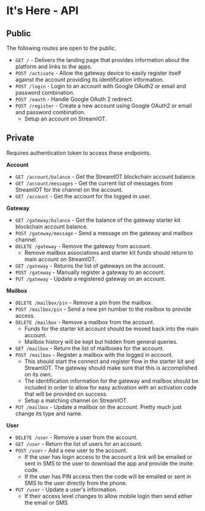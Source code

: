 # It's Here - API

## Public

The following routes are open to the public.

* `GET /` - Delivers the landing page that provides information about the platform and links to the apps.
* `POST /activate` - Allow the gateway device to easily register itself against the account providing its identification information.
* `POST /login` - Login to an account with Google OAuth2 or email and password combination.
* `POST /oauth` - Handle Google OAuth 2 redirect.
* `POST /register` - Create a new account using Google OAuth2 or email and password combination.
  - Setup an account on StreamIOT.

## Private

Requires authentication token to access these endpoints.

__Account__

* `GET /account/balance` - Get the StreamIOT blockchain account balance.
* `GET /account/messages` - Get the current list of messages from StreamIOT for the channel on the account.
* `GET /account` - Get the account for the logged in user.

__Gateway__

* `GET /gateway/balance` - Get the balance of the gateway starter kit blockchain account balance.
* `POST /gateway/message` - Send a message on the gateway and mailbox channel.
* `DELETE /gateway` - Remove the gateway from account.
  - Remove mailbox associations and starter kit funds should return to main account on StreamIOT.
* `GET /gateway` - Returns the list of gateways on the account.
* `POST /gateway` - Manually register a gateway to an account.
* `PUT /gateway` - Update a registered gateway on an account.

__Mailbox__

* `DELETE /mailbox/pin` - Remove a pin from the mailbox.
* `POST /mailbox/pin` - Send a new pin number to the mailbox to provide access.
* `DELETE /mailbox` - Remove a mailbox from the account.
  - Funds for the starter kit account should be moved back into the main account.
  - Mailbox history will be kept but hidden from general queries.
* `GET /mailbox` - Return the list of mailboxes for the account.
* `POST /mailbox` - Register a mailbox with the logged in account.
  - This should start the connect and register flow in the starter kit and StreamIOT.  The gateway should make sure that this is accomplished on its own.
  - The identification information for the gateway and mailbox should be included in order to allow for easy activation with an activation code that will be provided on success.
  - Setup a matching channel on StreamIOT.
* `PUT /mailbox` - Update a mailbox on the account.  Pretty
much just change its type and name.

__User__

* `DELETE /user` - Remove a user from the account.
* `GET /user` - Return the list of users for an account.
* `POST /user` - Add a new user to the account.
  - If the user has login access to the account a link will be emailed or sent in SMS to the user to download the app and provide the invite code.
  - If the user has PIN access then the code will be emailed or sent in SMS to the user directly from the phone.
* `PUT /user` - Update a user's information.
  - If their access level changes to allow mobile login then send either the email or SMS.
